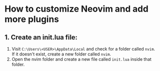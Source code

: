# How to customize Neovim and add more plugins

## 1. Create an init.lua file:

1. Visit `C:\Users\<USER>\AppData\Local` and check for a folder called `nvim`. If it doesn't exist, create a new folder called `nvim`.
2. Open the nvim folder and create a new file called `init.lua` inside that folder.
